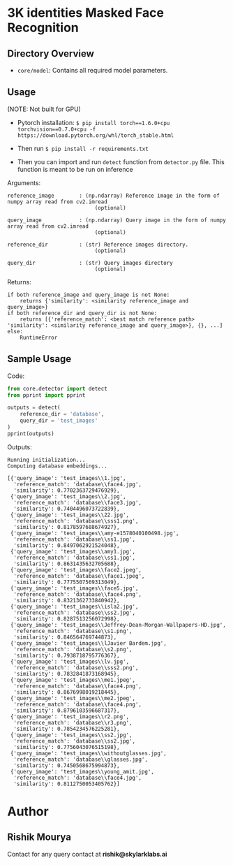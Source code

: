 # 3K identities Masked Face Recognition 

## Directory Overview

- `core/model`:
Contains all required model parameters.

## Usage

(NOTE: Not built for GPU)

- Pytorch installation:
    `$ pip install torch==1.6.0+cpu torchvision==0.7.0+cpu -f https://download.pytorch.org/whl/torch_stable.html`

- Then run `$ pip install -r requirements.txt`
- Then you can import and run `detect` function from `detector.py` file.
This function is meant to be run on inference


Arguments:
```
reference_image        : (np.ndarray) Reference image in the form of numpy array read from cv2.imread 
                            (optional)

query_image            : (np.ndarray) Query image in the form of numpy array read from cv2.imread 
                            (optional)

reference_dir          : (str) Reference images directory.
                            (optional)

query_dir              : (str) Query images directory
                            (optional)
```

Returns:
```
if both reference_image and query_image is not None:
    returns {'similarity': <similarity reference_image and query_image>}
if both reference_dir and query_dir is not None:
    returns [{'reference_match': <best match reference path> 'similarity': <similarity reference_image and query_image>}, {}, ...]
else:
    RuntimeError
```

## Sample Usage

Code:

```python
from core.detector import detect
from pprint import pprint

outputs = detect(
    reference_dir = 'database',
    query_dir = 'test_images'
)
pprint(outputs)
```

Outputs:

```
Running initialization...
Computing database embeddings...

[{'query_image': 'test_images\\1.jpg',
  'reference_match': 'database\\face4.jpg',
  'similarity': 0.7702363729476929},
 {'query_image': 'test_images\\2.jpg',
  'reference_match': 'database\\face3.jpg',
  'similarity': 0.7404496073722839},
 {'query_image': 'test_images\\22.jpg',
  'reference_match': 'database\\sss1.png',
  'similarity': 0.8178597688674927},
 {'query_image': 'test_images\\amy-e1578040100498.jpg',
  'reference_match': 'database\\ss1.jpg',
  'similarity': 0.8497062921524048},
 {'query_image': 'test_images\\amy1.jpg',
  'reference_match': 'database\\ss1.jpg',
  'similarity': 0.8631435632705688},
 {'query_image': 'test_images\\face2.jpeg',
  'reference_match': 'database\\face1.jpeg',
  'similarity': 0.7775507569313049},
 {'query_image': 'test_images\\face5.jpg',
  'reference_match': 'database\\face4.png',
  'similarity': 0.8321362733840942},
 {'query_image': 'test_images\\isla2.jpg',
  'reference_match': 'database\\ss2.jpg',
  'similarity': 0.8287513256072998},
 {'query_image': 'test_images\\Jeffrey-Dean-Morgan-Wallpapers-HD.jpg',
  'reference_match': 'database\\s1.png',
  'similarity': 0.846564769744873},
 {'query_image': 'test_images\\lJavier Bardem.jpg',
  'reference_match': 'database\\s2.png',
  'similarity': 0.7938718795776367},
 {'query_image': 'test_images\\lv.jpg',
  'reference_match': 'database\\sss2.png',
  'similarity': 0.7832841873168945},
 {'query_image': 'test_images\\me1.jpeg',
  'reference_match': 'database\\face4.png',
  'similarity': 0.8676998019218445},
 {'query_image': 'test_images\\me2.jpeg',
  'reference_match': 'database\\face4.png',
  'similarity': 0.8796103596687317},
 {'query_image': 'test_images\\r2.png',
  'reference_match': 'database\\r3.png',
  'similarity': 0.7854234576225281},
 {'query_image': 'test_images\\ss2.jpg',
  'reference_match': 'database\\ss2.jpg',
  'similarity': 0.7756043076515198},
 {'query_image': 'test_images\\withoutglasses.jpg',
  'reference_match': 'database\\glasses.jpg',
  'similarity': 0.7450568675994873},
 {'query_image': 'test_images\\young_amit.jpg',
  'reference_match': 'database\\face4.jpg',
  'similarity': 0.8112750053405762}]  
```



# Author

## __Rishik Mourya__

Contact for any query contact at __rishik@skylarklabs.ai__